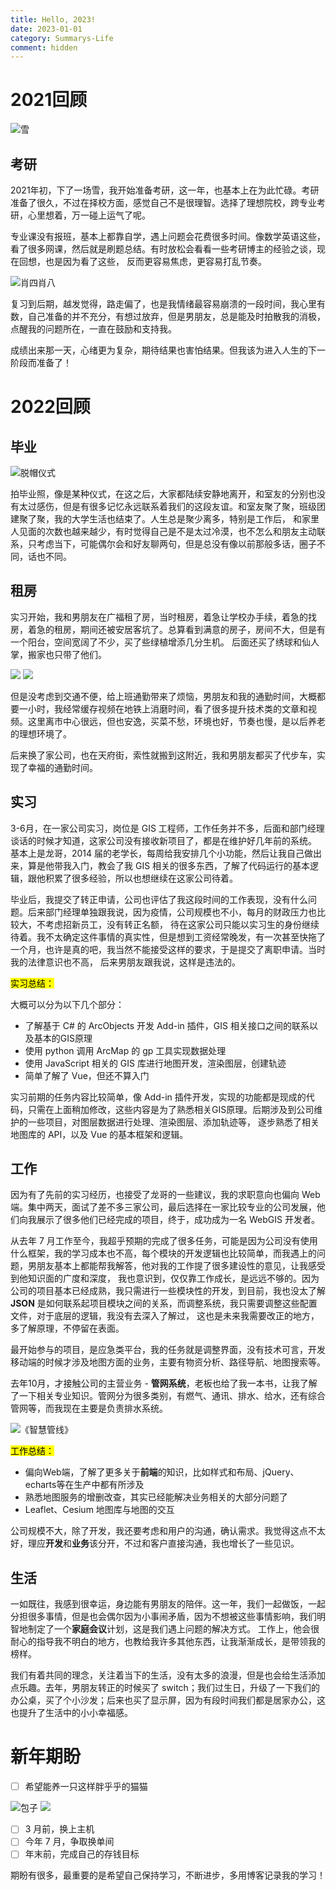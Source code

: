 ```yaml
---
title: Hello, 2023!
date: 2023-01-01
category: Summarys-Life
comment: hidden
---
```


# 2021回顾

![雪](https://forting.nooooe.cn/3dac94426ac67855ebde29a7483cc26.jpg)

## 考研

2021年初，下了一场雪，我开始准备考研，这一年，也基本上在为此忙碌。考研准备了很久，不过在择校方面，感觉自己不是很理智。选择了理想院校，跨专业考研，心里想着，万一碰上运气了呢。


专业课没有报班，基本上都靠自学，遇上问题会花费很多时间。像数学英语这些，看了很多网课，然后就是刷题总结。有时放松会看看一些考研博主的经验之谈，现在回想，也是因为看了这些，
反而更容易焦虑，更容易打乱节奏。

<Image src="https://forting.nooooe.cn/6906a4380c3360fc7fb5d1e98c570fe.jpg">肖四肖八</Image>

复习到后期，越发觉得，路走偏了，也是我情绪最容易崩溃的一段时间，我心里有数，自己准备的并不充分，有想过放弃，但是男朋友，总是能及时拍散我的消极，点醒我的问题所在，一直在鼓励和支持我。


成绩出来那一天，心绪更为复杂，期待结果也害怕结果。但我该为进入人生的下一阶段而准备了！

# 2022回顾

## 毕业

<Image src="https://forting.nooooe.cn/ced9c9b928703d79ed33b1d43e7cf87.jpg">脱帽仪式</Image>

拍毕业照，像是某种仪式，在这之后，大家都陆续安静地离开，和室友的分别也没有太过感伤，但是有很多记忆永远联系着我们的这段友谊。和室友聚了聚，班级团建聚了聚，我的大学生活也结束了。人生总是聚少离多，特别是工作后，
和家里人见面的次数也越来越少，有时觉得自己是不是太过冷漠，也不怎么和朋友主动联系，只考虑当下，可能偶尔会和好友聊两句，但是总没有像以前那般多话，圈子不同，话也不同。

## 租房

实习开始，我和男朋友在广福租了房，当时租房，着急让学校办手续，着急的找房，着急的租房，期间还被安居客坑了。总算看到满意的房子，房间不大，但是有一个阳台，空间宽阔了不少，买了些绿植增添几分生机。
后面还买了绣球和仙人掌，搬家也只带了他们。

<Gallery>
<Image src="https://forting.nooooe.cn/efad8b5dd68ac9324373008d5af4b9e.jpg"></Image>
<Image src="https://forting.nooooe.cn/a3330b5a7dec8ebc04a041e8fb31bbb.jpg"></Image>
</Gallery>

但是没考虑到交通不便，给上班通勤带来了烦恼，男朋友和我的通勤时间，大概都要一小时，我经常缓存视频在地铁上消磨时间，看了很多提升技术类的文章和视频。这里离市中心很远，但也安逸，买菜不愁，环境也好，节奏也慢，是以后养老的理想环境了。


后来换了家公司，也在天府街，索性就搬到这附近，我和男朋友都买了代步车，实现了幸福的通勤时间。


## 实习

3-6月，在一家公司实习，岗位是 GIS 工程师，工作任务并不多，后面和部门经理谈话的时候才知道，这家公司没有接收新项目了，都是在维护好几年前的系统。
基本上是龙哥，2014 届的老学长，每周给我安排几个小功能，然后让我自己做出来，算是他带我入门，教会了我 GIS 相关的很多东西，了解了代码运行的基本逻辑，跟他积累了很多经验，所以也想继续在这家公司待着。


毕业后，我提交了转正申请，公司也评估了我这段时间的工作表现，没有什么问题。后来部门经理单独跟我说，因为疫情，公司规模也不小，每月的财政压力也比较大，不考虑招新员工，没有转正名额，
待在这家公司只能以实习生的身份继续待着。我不太确定这件事情的真实性，但是想到工资经常晚发，有一次甚至快拖了一个月，也许是真的吧，我当然不能接受这样的要求，于是提交了离职申请。当时我的法律意识也不高，
后来男朋友跟我说，这样是违法的。

<mark>实习总结：</mark>


大概可以分为以下几个部分：

- 了解基于 C# 的 ArcObjects 开发 Add-in 插件，GIS 相关接口之间的联系以及基本的GIS原理
- 使用 python 调用 ArcMap 的 gp 工具实现数据处理
- 使用 JavaScript 相关的 GIS 库进行地图开发，渲染图层，创建轨迹
- 简单了解了 Vue，但还不算入门

实习前期的任务内容比较简单，像 Add-in 插件开发，实现的功能都是现成的代码，只需在上面稍加修改，这些内容是为了熟悉相关GIS原理。后期涉及到公司维护的一些项目，对图层数据进行处理、渲染图层、添加轨迹等，
逐步熟悉了相关地图库的 API，以及 Vue 的基本框架和逻辑。

## 工作

因为有了先前的实习经历，也接受了龙哥的一些建议，我的求职意向也偏向 Web 端。集中两天，面试了差不多三家公司，最后选择在一家比较专业的公司发展，他们向我展示了很多他们已经完成的项目，终于，成功成为一名 WebGIS 开发者。


从去年 7 月工作至今，我超乎预期的完成了很多任务，可能是因为公司没有使用什么框架，我的学习成本也不高，每个模块的开发逻辑也比较简单，而我遇上的问题，男朋友基本上都能帮我解答，他对我的工作提了很多建设性的意见，让我感受到他知识面的广度和深度，
我也意识到，仅仅靠工作成长，是远远不够的。因为公司的项目基本已经成熟，我只需进行一些模块性的开发，到目前，我也没太了解 **JSON** 是如何联系起项目模块之间的关系，而调整系统，我只需要调整这些配置文件，对于底层的逻辑，我没有去深入了解过，
这也是未来我需要改正的地方，多了解原理，不停留在表面。


最开始参与的项目，是应急类平台，我的任务就是调整界面，没有技术可言，开发移动端的时候才涉及地图方面的业务，主要有物资分析、路径导航、地图搜索等。


去年10月，才接触公司的主营业务 - **管网系统**，老板也给了我一本书，让我了解了一下相关专业知识。管网分为很多类别，有燃气、通讯、排水、给水，还有综合管网等，而我现在主要是负责排水系统。

<Image src="https://forting.nooooe.cn/54af0d191cd055ecc6279679b09dfa9.jpg">《智慧管线》</Image>

<mark>工作总结：</mark>

- 偏向Web端，了解了更多关于**前端**的知识，比如样式和布局、jQuery、echarts等在生产中都有所涉及
- 熟悉地图服务的增删改查，其实已经能解决业务相关的大部分问题了
- Leaflet、Cesium 地图库与地图的交互


公司规模不大，除了开发，我还要考虑和用户的沟通，确认需求。我觉得这点不太好，理应**开发**和**业务**该分开，不过和客户直接沟通，我也增长了一些见识。

## 生活

一如既往，我感到很幸运，身边能有男朋友的陪伴。这一年，我们一起做饭，一起分担很多事情，但是也会偶尔因为小事闹矛盾，因为不想被这些事情影响，我们明智地制定了一个**家庭会议**计划，这是我们遇上问题的解决方式。
工作上，他会很耐心的指导我不明白的地方，也教给我许多其他东西，让我渐渐成长，是带领我的榜样。


我们有着共同的理念，关注着当下的生活，没有太多的浪漫，但是也会给生活添加点乐趣。去年，男朋友转正的时候买了 switch；我们过生日，升级了一下我们的办公桌，买了个小沙发；后来也买了显示屏，因为有段时间我们都是居家办公，这也提升了生活中的小小幸福感。


# 新年期盼

- [ ] 希望能养一只这样胖乎乎的猫猫

<Gallery>
  <Image src="https://forting.nooooe.cn/bf22df2fe5275a9c89a77e78ee2ed94.jpg">包子</Image>
  <Image src="https://forting.nooooe.cn/8616685b50a0bd4681eebdd2e752e4d.jpg"></Image>
</Gallery>

- [ ] 3 月前，换上主机
- [ ] 今年 7 月，争取换单间
- [ ] 年末前，完成自己的存钱目标

期盼有很多，最重要的是希望自己保持学习，不断进步，多用博客记录我的学习！

